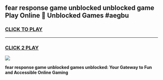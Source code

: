
## fear response game unblocked unblocked game Play Online 👋 Unblocked Games #aegbu
<h3>
<a href="https://premium.freeplayer.one?title=fear_response_game_unblocked&ref=21F">CLICK TO PLAY</a></h3>
<hr>

<h3>
<a href="https://premium.freeplayer.one?title=fear_response_game_unblocked&ref=21F">CLICK 2 PLAY</a>
  
</h3>

<a href="https://premium.freeplayer.one?title=fear_response_game_unblocked&ref=21F/"><img src="https://clearcache.store/games.png"></a>


**fear response game unblocked games unblocked: Your Gateway to Fun and Accessible Online Gaming**

